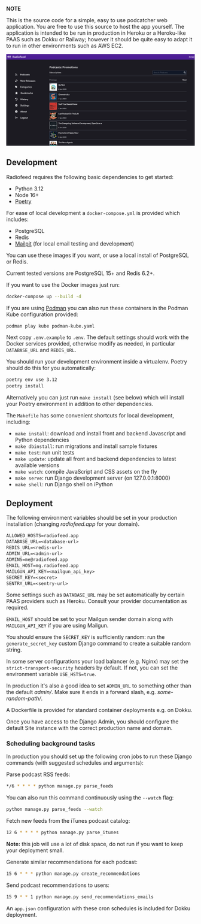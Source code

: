 **NOTE**

This is the source code for a simple, easy to use podcatcher web application. You are free to use this source to host the app yourself. The application is intended to be run in production in Heroku or a Heroku-like PAAS such as Dokku or Railway; however it should be quite easy to adapt it to run in other environments such as AWS EC2.

![desktop](/screenshots/desktop.png?raw=True)

## Development

Radiofeed requires the following basic dependencies to get started:

* Python 3.12
* Node 16+
* [Poetry](https://github.com/python-poetry/poetry)

For ease of local development a `docker-compose.yml` is provided which includes:

* PostgreSQL
* Redis
* [Mailpit](https://mailpit.axllent.org/) (for local email testing and development)

You can use these images if you want, or use a local install of PostgreSQL or Redis.

Current tested versions are PostgreSQL 15+ and Redis 6.2+.

If you want to use the Docker images just run:

```bash
docker-compose up --build -d
```

If you are using [Podman](https://podman.io/) you can also run these containers in the Podman Kube configuration provided:

```bash
podman play kube podman-kube.yaml
```


Next copy `.env.example` to `.env`. The default settings should work with the Docker services provided, otherwise modify as needed, in particular `DATABASE_URL` and `REDIS_URL`.

You should run your development environment inside a virtualenv. Poetry should do this for you automatically:

```bash
poetry env use 3.12
poetry install
```

Alternatively you can just run `make install` (see below) which will install your Poetry environment in addition to other dependencies.

The `Makefile` has some convenient shortcuts for local development, including:

* `make install`: download and install front and backend Javascript and Python dependencies
* `make dbinstall`: run migrations and install sample fixtures
* `make test`: run unit tests
* `make update`: update all front and backend dependencies to latest available versions
* `make watch`: compile JavaScript and CSS assets on the fly
* `make serve`: run Django development server (on 127.0.0.1:8000)
* `make shell`: run Django shell on iPython

## Deployment

The following environment variables should be set in your production installation (changing _radiofeed.app_ for your domain).

```
ALLOWED_HOSTS=radiofeed.app
DATABASE_URL=<database-url>
REDIS_URL=<redis-url>
ADMIN_URL=<admin-url>
ADMINS=me@radiofeed.app
EMAIL_HOST=mg.radiofeed.app
MAILGUN_API_KEY=<mailgun_api_key>
SECRET_KEY=<secret>
SENTRY_URL=<sentry-url>
```

Some settings such as `DATABASE_URL` may be set automatically by certain PAAS providers such as Heroku. Consult your provider documentation as required.

`EMAIL_HOST` should be set to your Mailgun sender domain along with `MAILGUN_API_KEY` if you are using Mailgun.

You should ensure the `SECRET_KEY` is sufficiently random: run the `generate_secret_key` custom Django command to create a suitable random string.

In some server configurations your load balancer (e.g. Nginx) may set the `strict-transport-security` headers by default. If not, you can set the environment variable `USE_HSTS=true`.

In production it's also a good idea to set `ADMIN_URL` to something other than the default _admin/_. Make sure it ends in a forward slash, e.g. _some-random-path/_.

A Dockerfile is provided for standard container deployments e.g. on Dokku.

Once you have access to the Django Admin, you should configure the default Site instance with the correct production name and domain.

### Scheduling background tasks

In production you should set up the following cron jobs to run these Django commands (with suggested schedules and arguments):

Parse podcast RSS feeds:

```bash
*/6 * * * * python manage.py parse_feeds
```

You can also run this command continuously using the `--watch` flag:

```bash
python manage.py parse_feeds --watch
```

Fetch new feeds from the iTunes podcast catalog:

```bash
12 6 * * * * python manage.py parse_itunes
```

**Note:** this job will use a lot of disk space, do not run if you want to keep your deployment small.

Generate similar recommendations for each podcast:

```bash
15 6 * * * python manage.py create_recommendations
```

Send podcast recommendations to users:

```bash
15 9 * * 1 python manage.py send_recommendations_emails
```

An `app.json` configuration with these cron schedules is included for Dokku deployment.
